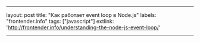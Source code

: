 ---

layout: post
title: "Как работает event loop в Node.js"
labels: "frontender.info"
tags: ["javascript"]
extlink: 'http://frontender.info/understanding-the-node-js-event-loop/'

---